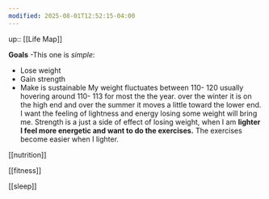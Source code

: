 ```yaml
---
modified: 2025-08-01T12:52:15-04:00
---
```

up:: [[Life Map]]


**Goals** -This one is _simple_:
- Lose weight
- Gain strength
- Make is sustainable
My weight fluctuates between 110- 120 usually hovering around 110- 113 for most the the year. over the winter it is on the high end and over the summer it moves a little toward the lower end. 
I want the feeling of lightness and energy losing some weight will bring me. 
Strength is a just a side of effect of losing weight, when I am **lighter I feel more energetic and want to do the exercises.** The exercises become easier when I lighter. 



[[nutrition]]

[[fitness]]

[[sleep]]


